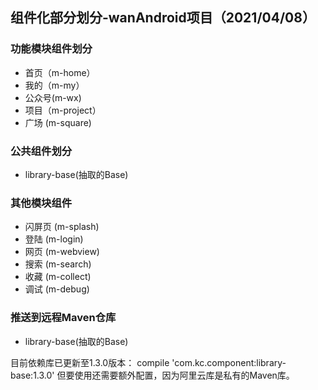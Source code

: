 ## 组件化部分划分-wanAndroid项目（2021/04/08）
### 功能模块组件划分
- 首页（m-home）
- 我的（m-my）
- 公众号(m-wx)
- 项目（m-project）
- 广场 (m-square)
### 公共组件划分
- library-base(抽取的Base)
### 其他模块组件
- 闪屏页 (m-splash)
- 登陆 (m-login)
- 网页 (m-webview)
- 搜索 (m-search)
- 收藏 (m-collect)
- 调试 (m-debug)
### 推送到远程Maven仓库
- library-base(抽取的Base)

目前依赖库已更新至1.3.0版本：
compile 'com.kc.component:library-base:1.3.0'
但要使用还需要额外配置，因为阿里云库是私有的Maven库。